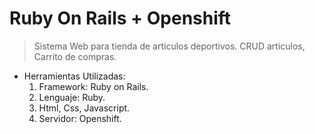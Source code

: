 # Ruby On Rails + Openshift

> Sistema Web para tienda de articulos deportivos.
> CRUD articulos, Carrito de compras.

- Herramientas Utilizadas:
  1. Framework: Ruby on Rails.
  2. Lenguaje: Ruby.
  3. Html, Css, Javascript.
  4. Servidor: Openshift.
